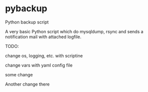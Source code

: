 # pybackup
Python backup script

A very basic Python script which do mysqldump, rsync and sends a notification mail with attached logfile.

TODO:

change os, logging, etc. with scriptine

change vars with yaml config file

some change

Another change there
